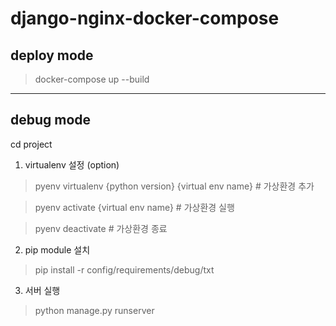 # django-nginx-docker-compose

## deploy mode
> docker-compose up --build

---

## debug mode
cd project

1. virtualenv 설정 (option)
> pyenv virtualenv {python version} {virtual env name} # 가상환경 추가

> pyenv activate {virtual env name} # 가상환경 실행

> pyenv deactivate # 가상환경 종료

2. pip module 설치
> pip install -r config/requirements/debug/txt

3. 서버 실행
> python manage.py runserver
